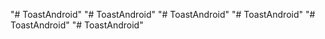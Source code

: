 "# ToastAndroid" 
"# ToastAndroid" 
"# ToastAndroid" 
"# ToastAndroid" 
"# ToastAndroid" 
"# ToastAndroid" 
